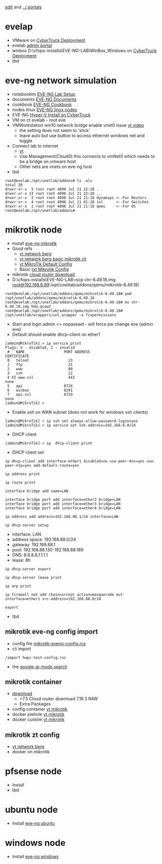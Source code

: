 [edit](https://github.com/2cld/netstack/edit/master/docs/portals/eve-ng/README.md) and [../ portals](../)

# evelap
- VMware on [CyberTruck Deployment](../deployments/CyberTruck/)
- evelab [admin portal](http://192.168.6.89/#!/main)
- winbox D:\cfops-installs\EVE-NG-LAB\WinBox_Windows on [CyberTruck Deployment](../deployments/CyberTruck/)
- tbd

# eve-ng network simulation

- notebooklm [EVE-NG Lab Setup](https://notebooklm.google.com/notebook/0f519cd9-523e-47f0-a659-aed8146dde49)
- documents  [EVE-NG Documents](https://www.eve-ng.net/index.php/documentation/)
- cookbook [EVE-NG Cookbook](https://www.eve-ng.net/images/EVE-COOK-BOOK-1.2.pdf)
- nodes linux [EVE-NG linux nodes](https://mega.nz/folder/30p3TKob#42_S__9wwPVO0zHIfC4xow)
- EVE-NG [Hyper-V Install on CyberTruck](./install.md)
- VM on ct evelab - root eve
- VMWorkstation win10 network bridge enable vnet0 issue [yt video](https://www.youtube.com/watch?v=VVa1Q1wYgEY)
  - the setting does not seem to 'stick'
  - leave auto but use button to access ethernet windows net and toggle
- Connect lab to internet
  - [yt](https://www.youtube.com/watch?v=zDyEkyJizRQ)
  - Use Management(Cloud0) this connects to vmNet0 which needs to be a bridge on vmware host
  - Other nets are vnets on eve-ng host
- tbd

```
root@evelab:/opt/unetlab/addons# ls -alu
total 20
drwxr-xr-x  5 root root 4096 Jul 21 22:28 .
drwxr-xr-x 13 root root 4096 Jul 21 22:28 ..
drwxr-xr-x  2 root root 4096 Jul 21 21:16 dynamips <--For Routers
drwxr-xr-x  4 root root 4096 Jul 11 01:28 iol      <--For Switches
drwxr-xr-x  2 root root 4096 Jul 21 21:16 qemu     <--For OS
root@evelab:/opt/unetlab/addons#
```

# mikrotik node
- Install [eve-ng mikrotik](https://www.eve-ng.net/index.php/documentation/howtos/howto-add-mikrotik-cloud-router/)
- Good refs
  - [yt network berg](https://www.youtube.com/@TheNetworkBerg/videos)
  - [yt network berg basic mikrotik cli](https://www.youtube.com/watch?v=EYCjuvTd3dY)
  - [yt MikroTik Default Config](https://www.youtube.com/watch?v=H7Od7HtxEMc)
  - Basic [txt Mikrotik Config](https://docs.sim-cloud.net/en/solutions-virtual-router/mikrotik/basic-setting.html)
- mikrotik [cloud router download](https://mikrotik.com/download)
- D:\cfops-installs\EVE-NG-LAB>scp chr-6.49.18.img root@192.168.6.89:/opt/unetlab/addons/qemu/mikrotik-6.49.18/
```
root@evelab:/opt/unetlab/addons/qemu/mikrotik-6.49.18# pwd
/opt/unetlab/addons/qemu/mikrotik-6.49.18
root@evelab:/opt/unetlab/addons/qemu/mikrotik-6.49.18# mv chr-6.49.18.img hda.qcow2
root@evelab:/opt/unetlab/addons/qemu/mikrotik-6.49.18# /opt/unetlab/wrappers/unl_wrapper -a fixpermissions
```
- Start and login admin <> nopasswd - will force pw change eve (admin eve)
- Default should enable dhcp-client on ether1
```
[admin@MikroTik] > ip service print 
Flags: X - disabled, I - invalid 
 #   NAME                  PORT ADDRESS                                                     CERTIFICATE                
 0   telnet                  23
 1   ftp                     21
 2   www                     80
 3   ssh                     22                                              
 4 XI www-ssl                443                                                             none                       
 5   api                   8728
 6   winbox                8291
 7   api-ssl               8729                                                             none                       
[admin@MikroTik] > 
```
- Enable ssh on WAN subnet (does not work for windows ssh clients)
```
[admin@MikroTik] > ip ssh set always-allow-password-login=yes
[admin@MikroTik] > ip service set ssh address=192.168.6.0/24
```
- DHCP client
```
[admin@MikroTik] > ip  dhcp-client print
```
- DHCP client set
```
ip dhcp-client add interface-ether1 disabled=no use-peer-dns=yes use-peer-ntp=yes add-default-route=yes
```
```
ip address print
```
```
ip route print
```
```
interface bridge add name=LAN
```
```
interface bridge port add interface=ether2 bridge=LAN
interface bridge port add interface=ether3 bridge=LAN
interface bridge port add interface=ether4 bridge=LAN
```
```
ip address add address=192.168.88.1/24 interface=LAN
```
```
ip dhcp-server setup
```
- interface: LAN
- address space: 192.168.88.0/24
- gateway: 192.168.88.1
- pool: 192.168.88.130-192.168.88.189
- DNS: 8.8.8.8,1.1.1.1
- lease: 8h
```
ip dhcp-server export
```
```
ip dhcp-server lease print
```
```
ip arp print
```
```
ip firewall nat add chain=srcnat action=masquerade out-interface=ether1 src-address=192.168.88.0/24
```
```
export
```
- tbd

## mikrotik eve-ng config import
- config file [mikrotik-eveng-config.rcs](./mikrotik-eveng-config.rcs)
- cli import
```
/import hwpc-test-config.rsc
```
- the [google-ai-mode search](https://www.google.com/search?udm=50&aep=46&source=25q2-US-SearchSites-Site-CTA&q=I+am+a+network+engineer+working+with+Mikrotik+router+os.++I+would+like+a+configuration+script+to+setup+a+basic+network+with+WAN+and+LAN+networks+for+a+basic+firewall+and+router.++The+device+has+4+ether+interfaces+with+ether1+to+be+used+as+the+WAN+port+with+DHCP+client.++The+LAN+network+should+be+bridged+to+ether2-4+on+the+192.168.88.0%2F24+subnet.++The+LAN+will+have+IP+192.168.88.1+and+serve+as+the+gateway+with+access+to+a+DHCP+server+with+pool+192.168.88.130-189.++I+would+like+to+import+this+configuration+in+a+file+called+hwpc-test-config.&mtid=Wup_aI-lEoPXptQP-t61MQ&mstk=AUtExfD6HnTS2Yx__uWTUUoJwglBB2Y6-K_uvrGLIzu2e9b5GrzRyj-qqbDwNeeol0hjgHo0h0YV7a0kHy_3rwKanPfwbDOABoTwOJgYQBa3tQvbotNOGoOWvf_Zvz_W8KX-PcdeN-MnBoxdU5fuI0WDDEzKaTklGQusn3Fq2Z6KoMjTXUXIyhcVm6UXAbmUlwjce0lTtcvGqap6oZ-84YT4i3Wmgs1n4SoIeSfAMxSy1xHJLuhNorfpVfEzDuFri0Mhq51kYebsSiXi5-Fa0E_ReFqtQt-MW6Zwqdjk5BxsIqN6MwEAqa27Xz0zSpPHlTQe0bbKdpXixMpS6w&csuir=1)

## mikrotik container
- [download](https://mikrotik.com/download)
  - <7.5 Cloud router download 7.19.3 RAW
  - Extra Packages
- config container [yt mikrotik](https://www.youtube.com/watch?v=8u1PVouAGnk)
- docker piehole [yt mikrotik](https://www.youtube.com/watch?v=UMcJs4oyHDk)
- docker custom [yt mikrotik](https://www.youtube.com/watch?v=i9GcFEx_Ois)

## mikrotik zt config
- [yt network berg](https://www.youtube.com/watch?v=QKjWLfGfkF0)
- docker on mikrotik

# pfsense node
- Install
- tbd

# ubuntu node
- Install [eve-ng ubuntu](https://www.eve-ng.net/index.php/documentation/howtos/howto-create-own-linux-host-image/)

# windows node
- Install [eve-ng windows](https://www.eve-ng.net/index.php/documentation/howtos/howto-create-own-windows-host-on-the-eve/)
